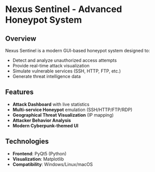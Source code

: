 # Nexus Sentinel - Advanced Honeypot System

##  Overview
Nexus Sentinel is a modern GUI-based honeypot system designed to:
- Detect and analyze unauthorized access attempts
- Provide real-time attack visualization
- Simulate vulnerable services (SSH, HTTP, FTP, etc.)
- Generate threat intelligence data

##  Features
- **Attack Dashboard** with live statistics
- **Multi-service Honeypot** emulation (SSH/HTTP/FTP/RDP)
- **Geographical Threat Visualization** (IP mapping)
- **Attacker Behavior Analysis**
- **Modern Cyberpunk-themed UI**

##  Technologies
- **Frontend**: PyQt5 (Python)
- **Visualization**: Matplotlib
- **Compatibility**: Windows/Linux/macOS

